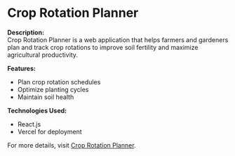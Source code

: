 # Crop Rotation Planner

**Description:**  
Crop Rotation Planner is a web application that helps farmers and gardeners plan and track crop rotations to improve soil fertility and maximize agricultural productivity.

**Features:**
- Plan crop rotation schedules
- Optimize planting cycles
- Maintain soil health

**Technologies Used:**  
- React.js  
- Vercel for deployment

For more details, visit [Crop Rotation Planner](https://crop-rotation-planner.vercel.app/).

